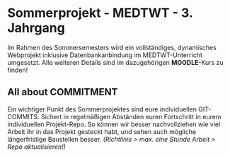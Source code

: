 # Sommerprojekt - MEDTWT - 3. Jahrgang

Im Rahmen des Sommersemesters wird ein vollständiges, dynamisches Webprojekt inklusive Datenbankanbindung im MEDTWT-Unterricht umgesetzt.
Alle weiteren Details sind im dazugehörigen **MOODLE**-Kurs zu finden!


## All about COMMITMENT

Ein wichtiger Punkt des Sommerprojektes sind eure individuellen GIT-COMMITS. 
Sichert in regelmäßigen Abständen euren Fortschritt in eurem individuellen Projekt-Repo. So können wir besser nachvollziehen wie viel Arbeit ihr in das Projekt gesteckt habt, und sehen auch mögliche längerfristige Baustellen besser. *(Richtlinie > max. eine Stunde Arbeit > Repo aktualisieren!)* 
